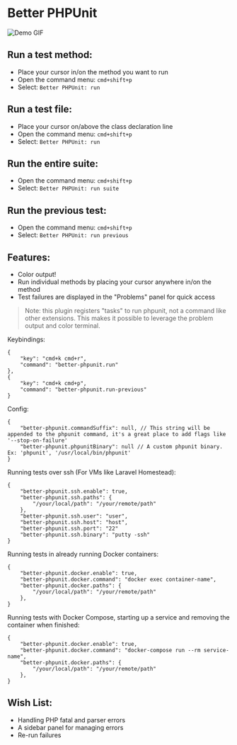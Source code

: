 # Better PHPUnit

![Demo GIF](https://github.com/calebporzio/better-phpunit/raw/master/demo.gif)

## Run a test method:
- Place your cursor in/on the method you want to run
- Open the command menu: `cmd+shift+p`
- Select: `Better PHPUnit: run`

## Run a test file:
- Place your cursor on/above the class declaration line
- Open the command menu: `cmd+shift+p`
- Select: `Better PHPUnit: run`

## Run the entire suite:
- Open the command menu: `cmd+shift+p`
- Select: `Better PHPUnit: run suite`

## Run the previous test:
- Open the command menu: `cmd+shift+p`
- Select: `Better PHPUnit: run previous`

## Features:
- Color output!
- Run individual methods by placing your cursor anywhere in/on the method
- Test failures are displayed in the "Problems" panel for quick access

> Note: this plugin registers "tasks" to run phpunit, not a command like other extensions. This makes it possible to leverage the problem output and color terminal.

Keybindings:
```
{
    "key": "cmd+k cmd+r",
    "command": "better-phpunit.run"
},
{
    "key": "cmd+k cmd+p",
    "command": "better-phpunit.run-previous"
}
```

Config:
```
{
    "better-phpunit.commandSuffix": null, // This string will be appended to the phpunit command, it's a great place to add flags like '--stop-on-failure'
    "better-phpunit.phpunitBinary": null // A custom phpunit binary. Ex: 'phpunit', '/usr/local/bin/phpunit'
}
```

Running tests over ssh (For VMs like Laravel Homestead):
```
{
    "better-phpunit.ssh.enable": true,
    "better-phpunit.ssh.paths": {
        "/your/local/path": "/your/remote/path"
    },
    "better-phpunit.ssh.user": "user",
    "better-phpunit.ssh.host": "host",
    "better-phpunit.ssh.port": "22"
    "better-phpunit.ssh.binary": "putty -ssh"
}
```

Running tests in already running Docker containers:
```
{
    "better-phpunit.docker.enable": true,
    "better-phpunit.docker.command": "docker exec container-name",
    "better-phpunit.docker.paths": {
        "/your/local/path": "/your/remote/path"
    },
}
```

Running tests with Docker Compose, starting up a service and removing the container when finished:
```
{
    "better-phpunit.docker.enable": true,
    "better-phpunit.docker.command": "docker-compose run --rm service-name",
    "better-phpunit.docker.paths": {
        "/your/local/path": "/your/remote/path"
    },
}
```

## Wish List:
- Handling PHP fatal and parser errors
- A sidebar panel for managing errors
- Re-run failures